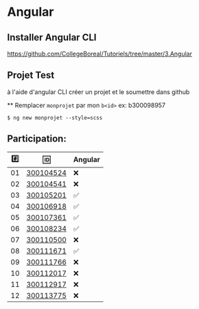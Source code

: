 # Angular 


## Installer Angular CLI

https://github.com/CollegeBoreal/Tutoriels/tree/master/3.Angular

## Projet Test

à l'aide d'angular CLI créer un projet et le soumettre dans github

** Remplacer `monprojet` par mon `b<id>` ex: b300098957

```
$ ng new monprojet --style=scss
```

## Participation:

|:hash:| :id:      |  Angular      |
|------|-----------|---------------|
| 01   | [300104524](b300104524) |  :x: |
| 02   | [300104541](b300104541) |  :x:   |
| 03   | [300105201](b300105201) |  :white_check_mark: |
| 04   | [300106918](b300106918) |  :white_check_mark: |
| 05   | [300107361](b300107361) |  :white_check_mark: |
| 06   | [300108234](b300108234) |  :white_check_mark: |
| 07   | [300110500](b300110500) |  :x: |
| 08   | [300111671](b300111671) |  :white_check_mark: |
| 09   | [300111766](b300111766) |  :x: |
| 10   | [300112017](b300112017) |  :x: |
| 11   | [300112917](b300112917) | :x: |
| 12   | [300113775](b300113775) | :x: |
